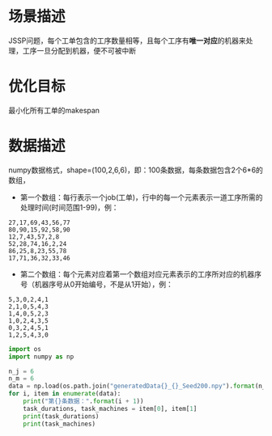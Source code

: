 # 场景描述
JSSP问题，每个工单包含的工序数量相等，且每个工序有**唯一对应**的机器来处理，工序一旦分配到机器，便不可被中断

# 优化目标
最小化所有工单的makespan

# 数据描述
numpy数据格式，shape=(100,2,6,6)，即：100条数据，每条数据包含2个6*6的数组，
- 第一个数组：每行表示一个job(工单)，行中的每一个元素表示一道工序所需的处理时间(时间范围1-99)，例：
```
27,17,69,43,56,77
80,90,15,92,58,90
12,7,43,57,2,8
52,28,74,16,2,24
86,25,8,23,55,78
17,71,36,32,33,46
```
- 第二个数组：每个元素对应着第一个数组对应元素表示的工序所对应的机器序号（机器序号从0开始编号，不是从1开始），例：
```
5,3,0,2,4,1
2,1,0,5,4,3
1,4,0,5,2,3
1,0,2,4,3,5
0,3,2,4,5,1
1,2,5,4,3,0
```

```python
import os
import numpy as np

n_j = 6 
n_m = 6
data = np.load(os.path.join("generatedData{}_{}_Seed200.npy").format(n_j, n_m))
for i, item in enumerate(data):
    print("第{}条数据：".format(i + 1))
    task_durations, task_machines = item[0], item[1]
    print(task_durations)
    print(task_machines)
```